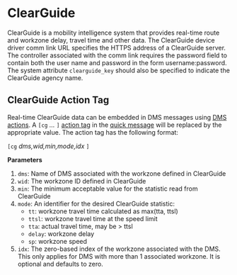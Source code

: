 # ClearGuide

ClearGuide is a mobility intelligence system that provides real-time route and
workzone delay, travel time and other data. The ClearGuide device driver comm
link URL specifies the HTTPS address of a ClearGuide server. The controller
associated with the comm link requires the password field to contain both the
user name and password in the form username:password. The system attribute
`clearguide_key` should also be specified to indicate the ClearGuide agency
name.

## ClearGuide Action Tag

Real-time ClearGuide data can be embedded in DMS messages using [DMS actions].
A `[cg` *…* `]` [action tag] in the [quick message] will be replaced by the
appropriate value.  The action tag has the following format:

`[cg` *dms,wid,min,mode,idx* `]`

**Parameters**

1. `dms`: Name of DMS associated with the workzone defined in ClearGuide
2. `wid`: The workzone ID defined in ClearGuide
3. `min`: The minimum acceptable value for the statistic read from ClearGuide
4. `mode`: An identifier for the desired ClearGuide statistic:
   - `tt`: workzone travel time calculated as max(tta, ttsl)
   - `ttsl`: workzone travel time at the speed limit
   - `tta`: actual travel time, may be > ttsl
   - `delay`: workzone delay
   - `sp`: workzone speed
5. `idx`: The zero-based index of the workzone associated with the DMS. This only applies for DMS with more than 1 associated workzone. It is optional and defaults to zero.


[action tag]: action_plans.html#dms-action-tags
[DMS actions]: action_plans.html#dms-actions
[quick message]: dms.html#quick-messages
